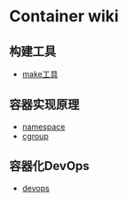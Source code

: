 # Container wiki

## 构建工具

- [make工具](namespace/README.md)


## 容器实现原理


- [namespace](namespace/README.md)
- [cgroup](cgroup/README.md)

## 容器化DevOps

- [devops](devops/README.md)